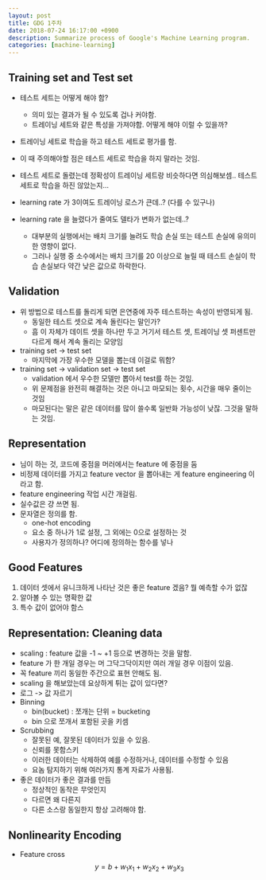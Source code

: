 ```yaml
---
layout: post
title: GDG 1주차
date: 2018-07-24 16:17:00 +0900
description: Summarize process of Google's Machine Learning program.
categories: [machine-learning]
---
```


## Training set and Test set
* 테스트 세트는 어떻게 해야 함?
  * 의미 있는 결과가 될 수 있도록 겁나 커야함.
  * 트레이닝 세트와 같은 특성을 가져야함. 어떻게 해야 이럴 수 있을까?
  
* 트레이닝 세트로 학습을 하고 테스트 세트로 평가를 함.
* 이 때 주의해야할 점은 테스트 세트로 학습을 하지 말라는 것임.
* 테스트 세트로 돌렸는데 정확성이 트레이닝 세트랑 비슷하다면 의심해보셈.. 테스트 세트로 학습을 하진 않았는지...
* learning rate 가 3이여도 트레이닝 로스가 큰데..? (다를 수 있구나)
* learning rate 을 늘렸다가 줄여도 델타가 변화가 없는데..?
  * 대부분의 실행에서는 배치 크기를 늘려도 학습 손실 또는 테스트 손실에 유의미한 영향이 없다. 
  * 그러나 실행 중 소수에서는 배치 크기를 20 이상으로 늘릴 때 테스트 손실이 학습 손실보다 약간 낮은 값으로 하락한다.

## Validation
* 위 방법으로 테스트를 돌리게 되면 은연중에 자주 테스트하는 속성이 반영되게 됨.
  * 동일한 테스트 셋으로 계속 돌린다는 말인가?
  * 흠 이 자체가 데이트 셋을 하나만 두고 거기서 테스트 셋, 트레이닝 셋 퍼센트만 다르게 해서 계속 돌리는 모양임
* training set -> test set
  * 마지막에 가장 우수한 모델을 뽑는데 이걸로 뭐함?
* training set -> validation set -> test set
  * validation 에서 우수한 모델만 뽑아서 test를 하는 것임.
  * 위 문제점을 완전히 해결하는 것은 아니고 마모되는 횟수, 시간을 매우 줄이는 것임
  * 마모된다는 말은 같은 데이터를 많이 쓸수록 일반화 가능성이 낮잖. 그것을 말하는 것임.

## Representation
* 님이 하는 것, 코드에 중점을 머러에서는 feature 에 중점을 둠
* 비정제 데이터를 가지고 feature vector 을 뽑아내는 게 feature engineering 이라고 함.
* feature engineering 작업 시간 개걸림.
* 실수값은 걍 쓰면 됨.
* 문자열은 정의를 함. 
  * one-hot encoding
  * 요소 중 하나가 1로 설정, 그 외에는 0으로 설정하는 것
  * 사용자가 정의하나? 어디에 정의하는 함수를 넣나

## Good Features
1. 데이터 셋에서 유니크하게 나타난 것은 좋은 feature 겠음? 뭘 예측할 수가 없잖
2. 알아볼 수 있는 명확한 값
3. 특수 값이 없어야 함스

## Representation: Cleaning data
* scaling : feature 값을 -1 ~ +1 등으로 변경하는 것을 말함.
* feature 가 한 개일 경우는 머 그닥그닥이지만 여러 개일 경우 이점이 있음.
* 꼭 feature 끼리 동일한 주간으로 표현 안해도 됨.
* scaling 을 해보았는데 요상하게 튀는 값이 있다면?
* 로그 -> 값 자르기
* Binning
  * bin(bucket) : 쪼개는 단위 = bucketing
  * bin 으로 쪼개서 포함된 곳을 키셈
* Scrubbing
  * 잘못된 예, 잘못된 데이터가 있을 수 있음.
  * 신뢰를 못함스키
  * 이러한 데이터는 삭제하여 예를 수정하거나, 데이터를 수정할 수 있음
  * 요놈 탐지하기 위해 여러가지 통계 자료가 사용됨.
* 좋은 데이터가 좋은 결과를 만듬
  * 정상적인 동작은 무엇인지
  * 다르면 왜 다른지
  * 다른 소스랑 동일한지 항상 고려해야 함.
 
## Nonlinearity Encoding
* Feature cross
$$y = b + w_1x_1 + w_2x_2 + w_3x_3$$

